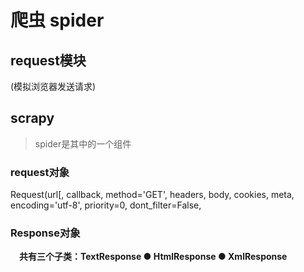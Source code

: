 # 爬虫 spider

## request模块

(模拟浏览器发送请求)





## scrapy

>  spider是其中的一个组件

### request对象

Request(url[, callback, method='GET', headers, body, cookies, meta, encoding='utf-8', priority=0, dont_filter=False,

### Response对象

&emsp;**共有三个子类：TextResponse ● HtmlResponse ● XmlResponse**

&emsp;



